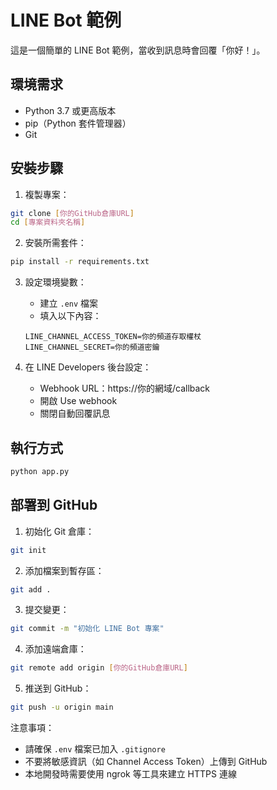 # LINE Bot 範例

這是一個簡單的 LINE Bot 範例，當收到訊息時會回覆「你好！」。

## 環境需求

- Python 3.7 或更高版本
- pip（Python 套件管理器）
- Git

## 安裝步驟

1. 複製專案：
```bash
git clone [你的GitHub倉庫URL]
cd [專案資料夾名稱]
```

2. 安裝所需套件：
```bash
pip install -r requirements.txt
```

3. 設定環境變數：
   - 建立 `.env` 檔案
   - 填入以下內容：
   ```
   LINE_CHANNEL_ACCESS_TOKEN=你的頻道存取權杖
   LINE_CHANNEL_SECRET=你的頻道密鑰
   ```

4. 在 LINE Developers 後台設定：
   - Webhook URL：https://你的網域/callback
   - 開啟 Use webhook
   - 關閉自動回覆訊息

## 執行方式

```bash
python app.py
```

## 部署到 GitHub

1. 初始化 Git 倉庫：
```bash
git init
```

2. 添加檔案到暫存區：
```bash
git add .
```

3. 提交變更：
```bash
git commit -m "初始化 LINE Bot 專案"
```

4. 添加遠端倉庫：
```bash
git remote add origin [你的GitHub倉庫URL]
```

5. 推送到 GitHub：
```bash
git push -u origin main
```

注意事項：
- 請確保 `.env` 檔案已加入 `.gitignore`
- 不要將敏感資訊（如 Channel Access Token）上傳到 GitHub
- 本地開發時需要使用 ngrok 等工具來建立 HTTPS 連線 